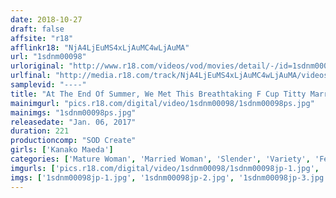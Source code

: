 ```yaml
---
date: 2018-10-27
draft: false
affsite: "r18"
afflinkr18: "NjA4LjEuMS4xLjAuMC4wLjAuMA"
url: "1sdnm00098"
urloriginal: "http://www.r18.com/videos/vod/movies/detail/-/id=1sdnm00098"
urlfinal: "http://media.r18.com/track/NjA4LjEuMS4xLjAuMC4wLjAuMA/videos/vod/movies/detail/-/id=1sdnm00098"
samplevid: "----"
title: "At The End Of Summer, We Met This Breathtaking F Cup Titty Married Woman At The Beach Kanako Maeda, Age 29 Chapter 2 While Her Husband Is Away At Work, This Hot Housewife Is Getting Busy With 5 New Cocks And Cumming Over And Over Again In Ecstatic Orgasmic Pleasure She Came Over 120 Times, And Didn't Even Think Once About Her Poor Husband"
mainimgurl: "pics.r18.com/digital/video/1sdnm00098/1sdnm00098ps.jpg"
mainimgs: "1sdnm00098ps.jpg"
releasedate: "Jan. 06, 2017"
duration: 221
productioncomp: "SOD Create"
girls: ['Kanako Maeda']
categories: ['Mature Woman', 'Married Woman', 'Slender', 'Variety', 'Featured Actress', 'Hi-Def']
imgurls: ['pics.r18.com/digital/video/1sdnm00098/1sdnm00098jp-1.jpg', 'pics.r18.com/digital/video/1sdnm00098/1sdnm00098jp-2.jpg', 'pics.r18.com/digital/video/1sdnm00098/1sdnm00098jp-3.jpg', 'pics.r18.com/digital/video/1sdnm00098/1sdnm00098jp-4.jpg', 'pics.r18.com/digital/video/1sdnm00098/1sdnm00098jp-5.jpg', 'pics.r18.com/digital/video/1sdnm00098/1sdnm00098jp-6.jpg', 'pics.r18.com/digital/video/1sdnm00098/1sdnm00098jp-7.jpg', 'pics.r18.com/digital/video/1sdnm00098/1sdnm00098jp-8.jpg', 'pics.r18.com/digital/video/1sdnm00098/1sdnm00098jp-9.jpg', 'pics.r18.com/digital/video/1sdnm00098/1sdnm00098jp-10.jpg', 'pics.r18.com/digital/video/1sdnm00098/1sdnm00098jp-11.jpg', 'pics.r18.com/digital/video/1sdnm00098/1sdnm00098jp-12.jpg', 'pics.r18.com/digital/video/1sdnm00098/1sdnm00098jp-13.jpg', 'pics.r18.com/digital/video/1sdnm00098/1sdnm00098jp-14.jpg', 'pics.r18.com/digital/video/1sdnm00098/1sdnm00098jp-15.jpg', 'pics.r18.com/digital/video/1sdnm00098/1sdnm00098jp-16.jpg', 'pics.r18.com/digital/video/1sdnm00098/1sdnm00098jp-17.jpg', 'pics.r18.com/digital/video/1sdnm00098/1sdnm00098jp-18.jpg', 'pics.r18.com/digital/video/1sdnm00098/1sdnm00098jp-19.jpg', 'pics.r18.com/digital/video/1sdnm00098/1sdnm00098jp-20.jpg']
imgs: ['1sdnm00098jp-1.jpg', '1sdnm00098jp-2.jpg', '1sdnm00098jp-3.jpg', '1sdnm00098jp-4.jpg', '1sdnm00098jp-5.jpg', '1sdnm00098jp-6.jpg', '1sdnm00098jp-7.jpg', '1sdnm00098jp-8.jpg', '1sdnm00098jp-9.jpg', '1sdnm00098jp-10.jpg', '1sdnm00098jp-11.jpg', '1sdnm00098jp-12.jpg', '1sdnm00098jp-13.jpg', '1sdnm00098jp-14.jpg', '1sdnm00098jp-15.jpg', '1sdnm00098jp-16.jpg', '1sdnm00098jp-17.jpg', '1sdnm00098jp-18.jpg', '1sdnm00098jp-19.jpg', '1sdnm00098jp-20.jpg']
---
```

